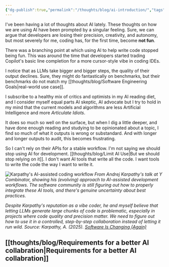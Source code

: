 ```yaml
---
{"dg-publish":true,"permalink":"/thoughts/blog/ai-introduction/","tags":["to_refactor","blogged"],"created":"2025-08-26T19:42:38.799+01:00","updated":"2025-09-01T20:20:01.974+01:00"}
---
```


I've been having a lot of thoughts about AI lately. These thoughts on how we are using AI have been prompted by a singular feeling. Sure, we can argue that developers are losing their precision, creativity, and autonomy, but most severely for me, coding has, for the first time, become **not fun**.

There was a branching point at which using AI to help write code stopped being fun. This was around the time that developers started trading Copilot's basic line completion for a more cursor-style vibe in coding IDEs.

I notice that as LLMs take bigger and bigger steps, the quality of their output declines. Sure, they might do fantastically on benchmarks, but their benchmarks do not match my [[thoughts/blog/Software Engineering Goals\|real-world use case]].

I subscribe to a healthy mix of critics and optimists in my AI reading diet, and I consider myself equal parts AI skeptic, AI advocate but I try to hold in my mind that the current models and algorithms are less Artificial Intelligence and more *Articulate Idiots*.

It does so much so well on the surface, but when I dig a little deeper, and have done enough reading and studying to be opinionated about a topic, I find so much of what it outputs is wrong or substandard. And with longer and longer outputs to audit, this becomes frustrating.

So I can't rely on their APIs for a stable workflow. I'm not saying we should stop using AI for development. [[thoughts/blog/Limit AI Use\|But we should stop relying on it]]. I don't want AI tools that write all the code. I want tools to write the code the way I want to write it.


![Karpathy's AI-assisted coding workflow](/img/user/IMAGES/keep-agents-on-leash.png)
*From Andrej Karpathy's talk at Y Combinator, showing his (evolving) approach to AI-assisted development workflows. The software community is still figuring out how to properly integrate these AI tools, and there's genuine uncertainty about best practices.*

*Despite Karpathy's reputation as a vibe coder, he and myself believe that letting LLMs generate large chunks of code is problematic, especially in projects where code quality and precision matter. We need to figure out how to use it in a controlled, step-by-step collaboration instead of letting it run wild. Source: Karpathy, A. (2025). [Software Is Changing (Again)](https://www.youtube.com/watch?v=LCEmiRjPEtQ)*

## [[thoughts/blog/Requirements for a better AI collabration\|Requirements for a better AI collabration]]
